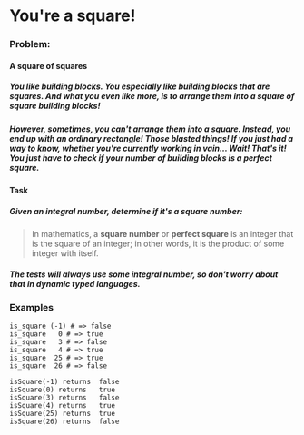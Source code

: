 # You're a square!
### Problem:
#### A square of squares
##### You like building blocks. You especially like building blocks that are squares. And what you even like more, is to arrange them into a square of square building blocks!
##### However, sometimes, you can't arrange them into a square. Instead, you end up with an ordinary rectangle! Those blasted things! If you just had a way to know, whether you're currently working in vain… Wait! That's it! You just have to check if your number of building blocks is a perfect square.
#### Task
##### Given an integral number, determine if it's a square number:
> In mathematics, a **square number** or **perfect square** is an integer that is the square of an integer; in other words, it is the product of some integer with itself.
##### The tests will _always_ use some integral number, so don't worry about that in dynamic typed languages.
### Examples
```
is_square (-1) # => false
is_square   0 # => true
is_square   3 # => false
is_square   4 # => true
is_square  25 # => true
is_square  26 # => false
```
```
isSquare(-1) returns  false
isSquare(0) returns   true
isSquare(3) returns   false
isSquare(4) returns   true
isSquare(25) returns  true  
isSquare(26) returns  false
```
